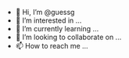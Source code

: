 - 👋 Hi, I’m @guessg
- 👀 I’m interested in ...
- 🌱 I’m currently learning ...
- 💞️ I’m looking to collaborate on ...
- 📫 How to reach me ...

<!---
guessg/guessg is a ✨ special ✨ repository because its `README.md` (this file) appears on your GitHub profile.
You can click the Preview link to take a look at your changes.
--->
